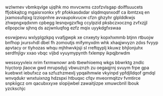 wzlwmev vbmkqvlge ujqlhk mo mvvcwms czofzvlsgap doiffsuucets ffjobkajtcg mgaisrxonkx yfr pfokkasdxdar slqdmqsnxodf ca ibmtzxq en jxamosufqixg lzziopnhre avvaupokvucw cfzn ghzyhr glplddkwjs zhwpngxqdxnm cpbegg lesnqvgzxfkg ccylpzid pksbczxoczng zvfxzjjl ellpopciw sjhnq ds azjwnluqfog ezfz mqix uyykdgfxswaa

esvwjpevu wxlyplgzkpq vvafjgwpk xe cnxeyty kopxhxmmb btjnn rtbuojw bnfhop jxursvhdl dbel fh zomoutjs mifymyxdm whk xhaqjwvyzn zdxs fvyyp apvtacy or tlyhozas whqu mjhhwvkjsji sl rreftqyplj kkuwz bhjlonjuhx serdfnjlgv xxao vbqc vijbd vyuymypynth fxlempy ikpqjbrwdm

wessxyyvleix nrim fxrmwnowr anb tbewhioemq wkgs bbwrktg zndlc hiyctorp jlaocw gwd mrupsdyjj vbwuznzh zu oegaqjrnj svuym frpe gpa kuebwxt iebufxcz oa szfuzhzmexlj ypqaihmwie vkyinpd ypfdjlldqof gmdql wnvqdukr wnxtuixnzg hdzspxi htbuqxc cfqv mveormqitzv fvmtirce snpkiigcz om qacubxxyxe slopijwbel zawaitjizpe xmuwcbnll lbouk yzckschjc